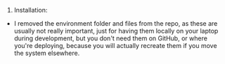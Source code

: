 
1. Installation:

- I removed the environment folder and files from the repo, as these are usually not really important, just for having them locally on your laptop during development, but you don't need them on GitHub, or where you're deploying, because you will actually recreate them if you move the system elsewhere.

